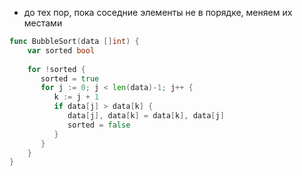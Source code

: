 - до тех пор, пока соседние элементы не в порядке, меняем их местами
```go
func BubbleSort(data []int) {  
    var sorted bool  
  
    for !sorted {  
       sorted = true  
       for j := 0; j < len(data)-1; j++ {  
          k := j + 1  
          if data[j] > data[k] {  
             data[j], data[k] = data[k], data[j]  
             sorted = false  
          }  
       }  
    }  
}
```